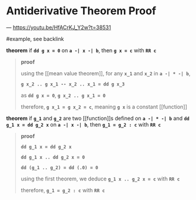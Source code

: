 # Antiderivative Theorem Proof

&mdash; <https://youtu.be/HfACrKJ_Y2w?t=38531>

#example, see backlink

**theorem** if **`dd g x = 0`** on **`a -| x -| b`**, then **`g x = c`** with **`RR c`**

> **proof**
>
> using the [[mean value theorem]], for any **`x_1`** and **`x_2`** in **`a -| * -| b`**,
>
> **`g x_2 .. g x_1 -- x_2 .. x_1 = dd g x_3`**
>
> as **`dd g x = 0`**, **`g x_2 .. g x_1 = 0`**
>
> therefore, **`g x_1 = g x_2 = c`**, meaning **`g x`** is a constant [[function]]

**theorem** if **`g_1`** and **`g_2`** are two [[function]]s defined on **`a -| * -| b`** and **`dd g_1 x = dd g_2 x`** on **`a -| x -| b`**, then **`g_1 = g_2 : c`** with **`RR c`**

> **proof**
>
> **`dd g_1 x = dd g_2 x`**
>
> **`dd g_1 x .. dd g_2 x = 0`**
>
> **`dd (g_1 .. g_2) = dd (.0) = 0`**
>
> using the first theorem, we deduce **`g_1 x .. g_2 x = c`** with **`RR c`**
>
> therefore, **`g_1 = g_2 : c`** with **`RR c`**
